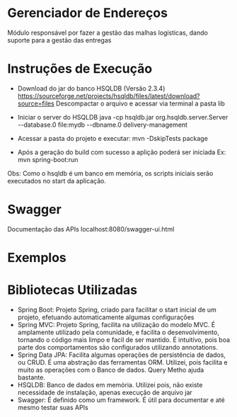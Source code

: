 # Gerenciador de Endereços #
Módulo responsável por fazer a gestão das malhas logísticas, dando suporte para a gestão das entregas

# Instruções de Execução #
 - Download do jar do banco HSQLDB (Versão 2.3.4)
   https://sourceforge.net/projects/hsqldb/files/latest/download?source=files
   Descompactar o arquivo e acessar via terminal a pasta lib

 - Iniciar o server do HSQLDB
   java -cp hsqldb.jar org.hsqldb.server.Server --database.0 file:mydb --dbname.0 delivery-management

 - Acessar a pasta do projeto e executar:
   mvn -DskipTests package

 - Após a geração do build com sucesso a aplição poderá ser iniciada
   Ex: mvn spring-boot:run

 Obs: Como o hsqldb é um banco em memória, os scripts iniciais serão executados no start da aplicação.

# Swagger #
Documentação das APIs
localhost:8080/swagger-ui.html

# Exemplos #


# Bibliotecas Utilizadas #
 - Spring Boot: Projeto Spring, criado para facilitar o start inicial de um projeto, efetuando automaticamente algumas configurações
 - Spring MVC: Projeto Spring, facilita na utilização do modelo MVC. É amplamente utilizado pela comunidade, e facilita o desenvolvimento, tornando o código mais limpo e facil de ser mantido. É intuitívo, pois boa parte dos comportamentos são configurados utilizando annotations.
 - Spring Data JPA: Facilita algumas operações de persistência de dados, ou CRUD. É uma abstração das ferramentas ORM. Utilizei, pois facilita e muito as operações com o Banco de dados. Query Metho ajuda bastante.
 - HSQLDB: Banco de dados em memória. Utilizei pois, não existe necessidade de instalação, apenas execução de arquivo jar
 - Swagger: É definido como um framework. É útil para documentar e até mesmo testar suas APIs  

